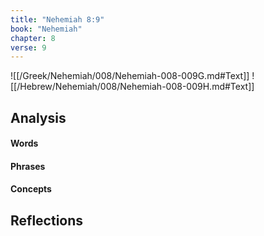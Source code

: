 ```yaml
---
title: "Nehemiah 8:9"
book: "Nehemiah"
chapter: 8
verse: 9
---
```

![[/Greek/Nehemiah/008/Nehemiah-008-009G.md#Text]]
![[/Hebrew/Nehemiah/008/Nehemiah-008-009H.md#Text]]

## Analysis

#### Words

#### Phrases

#### Concepts

## Reflections
